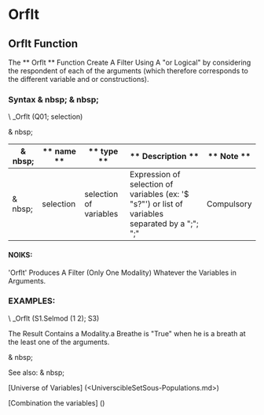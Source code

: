 # Orflt

## Orflt Function

The ** Orflt ** Function Create A Filter Using A "or Logical" by considering the respondent of each of the arguments (which therefore corresponds to the different variable and or constructions).

### Syntax & nbsp; & nbsp;

\ _Orflt (Q01; selection)

& nbsp;

| & nbsp; | ** name ** | ** type ** | ** Description ** | ** Note ** |
| --- | --- | --- | --- | --- |
| & nbsp; | selection | selection of variables | Expression of selection of variables (ex: '$ "s?"') or list of variables separated by a ";"; ";"| Compulsory |

#### NOIKS:

'Orflt' Produces A Filter (Only One Modality) Whatever the Variables in Arguments.

### EXAMPLES:

\ _Orflt (S1.Selmod (1 2); S3)

The Result Contains a Modality.a Breathe is "True" when he is a breath at the least one of the arguments.

& nbsp;

See also: & nbsp;

[Universe of Variables] (<UniverscibleSetSous-Populations.md>)

[Combination the variables] (<combination thevariables1.md>)